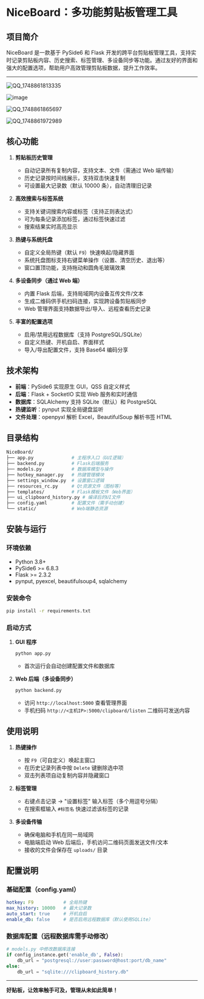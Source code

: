 # NiceBoard：多功能剪贴板管理工具

## 项目简介
NiceBoard 是一款基于 PySide6 和 Flask 开发的跨平台剪贴板管理工具，支持实时记录剪贴板内容、历史搜索、标签管理、多设备同步等功能。通过友好的界面和强大的配置选项，帮助用户高效管理剪贴板数据，提升工作效率。

---

![QQ_1748861813335](https://github.com/user-attachments/assets/3d98e40f-20b6-4958-a8c5-c1ffaca8371c)

![image](https://github.com/user-attachments/assets/6e1618d4-c66f-43d3-aaf7-211e1977dc1a)

![QQ_1748861865697](https://github.com/user-attachments/assets/83fb1914-de56-4261-8da4-3adc6d0585b3)

![QQ_1748861972989](https://github.com/user-attachments/assets/7238fbd5-946b-42bd-a920-bad22a457c5e)


## 核心功能
1. **剪贴板历史管理**
   - 自动记录所有复制内容，支持文本、文件（需通过 Web 端传输）
   - 历史记录按时间线展示，支持双击快速复制
   - 可设置最大记录数（默认 10000 条），自动清理旧记录

2. **高效搜索与标签系统**
   - 支持关键词搜索内容或标签（支持正则表达式）
   - 可为每条记录添加标签，通过标签快速过滤
   - 搜索结果实时高亮显示

3. **热键与系统托盘**
   - 自定义全局热键（默认 `F9`）快速唤起/隐藏界面
   - 系统托盘图标支持右键菜单操作（设置、清空历史、退出等）
   - 窗口置顶功能，支持拖动和圆角毛玻璃效果

4. **多设备同步（通过 Web 端）**
   - 内置 Flask 后端，支持局域网内设备互传文件/文本
   - 生成二维码供手机扫码连接，实现跨设备剪贴板同步
   - Web 管理界面支持数据导出/导入、远程查看历史记录

5. **丰富的配置选项**
   - 启用/禁用远程数据库（支持 PostgreSQL/SQLite）
   - 自定义热键、开机自启、界面样式
   - 导入/导出配置文件，支持 Base64 编码分享


## 技术架构
- **前端**：PySide6 实现原生 GUI，QSS 自定义样式
- **后端**：Flask + SocketIO 实现 Web 服务和实时通信
- **数据库**：SQLAlchemy 支持 SQLite（默认）和 PostgreSQL
- **热键监听**：pynput 实现全局键盘监听
- **文件处理**：openpyxl 解析 Excel，BeautifulSoup 解析书签 HTML


## 目录结构


```bash
NiceBoard/
├── app.py              # 主程序入口（GUI逻辑）
├── backend.py          # Flask后端服务
├── models.py           # 数据库模型与操作
├── hotkey_manager.py   # 热键管理模块
├── settings_window.py  # 设置窗口逻辑
├── resources_rc.py     # Qt资源文件（图标等）
├── templates/          # Flask模板文件（Web界面）
├── ui_clipboard_history.py # 编译后的UI文件
├── config.yaml         # 配置文件（需手动创建）
└── static/             # Web端静态资源
```


## 安装与运行
### 环境依赖
- Python 3.8+
- PySide6 >= 6.8.3
- Flask >= 2.3.2
- pynput, pyexcel, beautifulsoup4, sqlalchemy

### 安装命令
```bash
pip install -r requirements.txt
```

### 启动方式
1. **GUI 程序**  
   ```bash
   python app.py
   ```
   - 首次运行会自动创建配置文件和数据库

2. **Web 后端（多设备同步）**  
   ```bash
   python backend.py
   ```
   - 访问 `http://localhost:5000` 查看管理界面
   - 手机扫码 `http://<主机IP>:5000/clipboard/listen` 二维码可发送内容


## 使用说明
1. **热键操作**  
   - 按 `F9`（可自定义）唤起主窗口
   - 在历史记录列表中按 `Delete` 键删除选中项
   - 双击列表项自动复制内容并隐藏窗口

2. **标签管理**  
   - 右键点击记录 → "设置标签" 输入标签（多个用逗号分隔）
   - 在搜索框输入 `#标签名` 快速过滤该标签的记录

3. **多设备传输**  
   - 确保电脑和手机在同一局域网
   - 电脑端启动 Web 后端后，手机访问二维码页面发送文件/文本
   - 接收的文件会保存在 `uploads/` 目录


## 配置说明
### 基础配置（config.yaml）
```yaml
hotkey: F9           # 全局热键
max_history: 10000   # 最大记录数
auto_start: true     # 开机自启
enable_db: false     # 是否启用远程数据库（默认使用SQLite）
```

### 数据库配置（远程数据库需手动修改）
```python
# models.py 中修改数据库连接
if config_instance.get('enable_db', False):
    db_url = "postgresql://user:password@host:port/db_name"
else:
    db_url = "sqlite:///clipboard_history.db"
```


---

**好贴板，让效率触手可及，管理从未如此简单！**